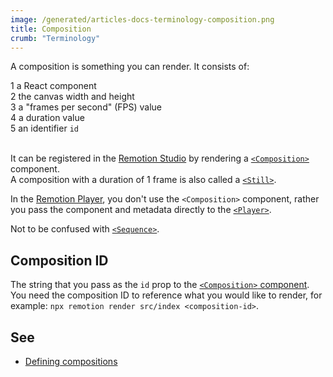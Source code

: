 ```yaml
---
image: /generated/articles-docs-terminology-composition.png
title: Composition
crumb: "Terminology"
---
```


A composition is something you can render. It consists of:

<Step>1</Step> a React component <br />
<Step>2</Step> the canvas width and height <br/>
<Step>3</Step> a "frames per second" (FPS) value <br/>
<Step>4</Step> a duration value<br/>
<Step>5</Step> an identifier <code>id</code><br/><br/>

It can be registered in the [Remotion Studio](#remotion-studio) by rendering a [`<Composition>`](/docs/composition) component.  
A composition with a duration of 1 frame is also called a [`<Still>`](/docs/still).

In the [Remotion Player](/docs/terminology/player), you don't use the `<Composition>` component, rather you pass the component and metadata directly to the [`<Player>`](/docs/player/player).

Not to be confused with [`<Sequence>`](/docs/terminology/sequence).

## Composition ID

The string that you pass as the `id` prop to the [`<Composition>` component](#composition).  
You need the composition ID to reference what you would like to render, for example: `npx remotion render src/index <composition-id>`.

## See

- [Defining compositions](/docs/the-fundamentals#defining-compositions)
